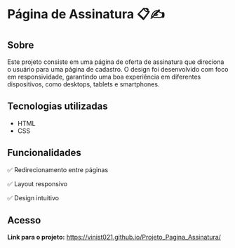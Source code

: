 # Página de Assinatura 📋✍️
## Sobre
Este projeto consiste em uma página de oferta de assinatura que direciona o usuário para uma página de cadastro. O design foi desenvolvido com foco em responsividade, garantindo uma boa experiência em diferentes dispositivos, como desktops, tablets e smartphones.

## Tecnologias utilizadas
* HTML
* CSS

## Funcionalidades

✅ Redirecionamento entre páginas

✅ Layout responsivo

✅ Design intuitivo

## Acesso
**Link para o projeto:** https://vinist021.github.io/Projeto_Pagina_Assinatura/
